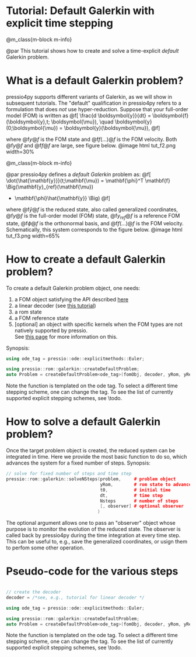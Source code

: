 
# Tutorial: Default Galerkin with explicit time stepping

@m_class{m-block m-info}

@par
This tutorial shows how to create and solve a time-explicit *default* Galerkin problem.

# What is a default Galerkin problem?

pressio4py supports different variants of Galerkin, as we will show in subsequent tutorials.
The "default" qualification in pressio4py refers to a
formulation that does *not* use hyper-reduction.
Suppose that your full-order model (FOM) is written as
@f[
\frac{d \boldsymbol{y}}{dt} =
\boldsymbol{f}(\boldsymbol{y},t; \boldsymbol{\mu}),
\quad \boldsymbol{y}(0;\boldsymbol{\mu}) = \boldsymbol{y}(\boldsymbol{\mu}),
@f]

where @f$y@f$ is the FOM state and @f$f(...)@f$ is the FOM velocity.
Both @f$y@f$ and @f$f@f$ are large, see figure below.
@image html tut_f2.png width=30%

@m_class{m-block m-info}

@par
pressio4py defines a *default Galerkin* problem as:
@f[
\dot{\hat{\mathbf{y}}}(t;\mathbf{\mu}) =
\mathbf{\phi}^T
\mathbf{f}
\Big(\mathbf{y}_{ref}(\mathbf{\mu})
+ \mathbf{\phi}\hat{\mathbf{y}} \Big)
@f]

where @f$\hat{y}@f$ is the reduced state, also called generalized coordinates,
@f$y@f$ is the full-order model (FOM) state,
@f$y_{ref}@f$ is a reference FOM state, @f$\phi@f$ is the orthonormal basis, and
@f$f(...)@f$ is the FOM velocity. Schematically, this system corresponds
to the figure below.
@image html tut_f3.png width=65%


# How to create a default Galerkin problem?

To create a default Galerkin problem object, one needs:
1. a FOM object satisfying the API described [here]()
2. a linear decoder (see [this tutorial](./md_pages_tutorials_tutorial1.html))
3. a rom state
4. a FOM reference state
5. [optional] an object with specific kernels when the FOM types are not natively supported by pressio.<br/>
See [this page](./md_pages_custom_ops_default_gal_exp.html) for more information on this.

Synopsis:

```cpp
using ode_tag = pressio::ode::explicitmethods::Euler;

using pressio::rom::galerkin::createDefaultProblem;
auto Problem = createDefaultProblem<ode_tag>(fomObj, decoder, yRom, yRef, [, opsObject]);
```
Note the function is templated on the ode tag.
To select a different time stepping scheme, one can change the tag.
To see the list of currently supported explicit stepping schemes, see \todo.


# How to solve a default Galerkin problem?

Once the target problem object is created, the reduced system
can be integrated in time. Here we provide the most basic function
to do so, which advances the system for a fixed number of steps.
Synopsis:

```cpp
// solve for fixed number of steps and time step
pressio::rom::galerkin::solveNSteps(problem,     # problem object
								    yRom,        # rom state to advance
								    t0,          # initial time
									dt,          # time step
									Nsteps       # number of steps
									[, observer] # optional observer
								   )
```
The optional argument allows one to pass an "observer" object whose
purpose is to monitor the evolution of the reduced state.
The observer is called back by pressio4py during the time integration
at every time step. This can be useful to, e.g., save the
generalized coordinates, or usign them to perfom some other operation.


# Pseudo-code for the various steps

```cpp

// create the decoder
decoder = /*see, e.g., tutorial for linear decoder */

using ode_tag = pressio::ode::explicitmethods::Euler;

using pressio::rom::galerkin::createDefaultProblem;
auto Problem = createDefaultProblem<ode_tag>(fomObj, decoder, yRom, yRef, [, opsObject]);
```
Note the function is templated on the ode tag.
To select a different time stepping scheme, one can change the tag.
To see the list of currently supported explicit stepping schemes, see \todo.



<!-- The observer class must meee the following API: -->
<!-- ```py -->
<!-- class OdeObserver: -->
<!--   def __init__(self): pass -->

<!--   def __call__(self, timeStep, time, romState): -->
<!-- 	# do what you want with romState -->
<!-- ``` -->
<!-- Note that we are working on enriching the API to integrate in time. -->
<!-- For example, we will soon support function class to advance the problem -->
<!-- until a condition is met, or until a target time is reached. -->


<!-- # Want to see all the above pieces in action? -->

<!-- Look at [this demo](./md_pages_demos_demo1.html) that uses -->
<!-- default Galerkin for a 1d PDE. -->


<!-- # Some considerations -->
<!-- @m_class{m-block m-warning} -->

<!-- @par -->
<!-- One might wonder how the above formulation can be efficient, -->
<!-- given that the right-hand side of the reduced system scales -->
<!-- with the FOM degrees of freedom. -->
<!-- This is true: the reduced system obtained from a -->
<!-- *default* problem reduces the spatial degrees of freedom, -->
<!-- but is typically not efficient because at every evaluation of the RHS, -->
<!-- it requires a large matrix vector product. -->
<!-- Thus, a default Galerkin is typically used for exploratory -->
<!-- analysis when computational efficiency is **not** a primary -->
<!-- goal, e.g. to test the feasibility of ROMs for a target problem, -->
<!-- or try different basis. -->
<!-- When computational efficiency is critical, one needs to -->
<!-- resort to hyper-reduction techniques to reduce the cost of the matrix-vector -->
<!-- product. This is covered in subsequent tutorials. -->
